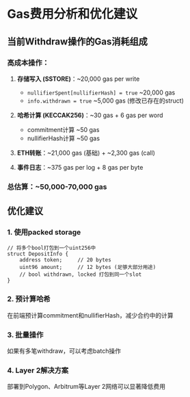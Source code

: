 # Gas费用分析和优化建议

## 当前Withdraw操作的Gas消耗组成

### 高成本操作：
1. **存储写入 (SSTORE)**：~20,000 gas per write
   - `nullifierSpent[nullifierHash] = true` ~20,000 gas
   - `info.withdrawn = true` ~5,000 gas (修改已存在的struct)

2. **哈希计算 (KECCAK256)**：~30 gas + 6 gas per word
   - commitment计算 ~50 gas
   - nullifierHash计算 ~50 gas

3. **ETH转账**：~21,000 gas (基础) + ~2,300 gas (call)

4. **事件日志**：~375 gas per log + 8 gas per byte

### 总估算：~50,000-70,000 gas

## 优化建议

### 1. 使用packed storage
```solidity
// 将多个bool打包到一个uint256中
struct DepositInfo {
    address token;     // 20 bytes
    uint96 amount;     // 12 bytes (足够大部分用途)
    // bool withdrawn, locked 打包到同一个slot
}
```

### 2. 预计算哈希
在前端预计算commitment和nullifierHash，减少合约中的计算

### 3. 批量操作
如果有多笔withdraw，可以考虑batch操作

### 4. Layer 2解决方案
部署到Polygon、Arbitrum等Layer 2网络可以显著降低费用
